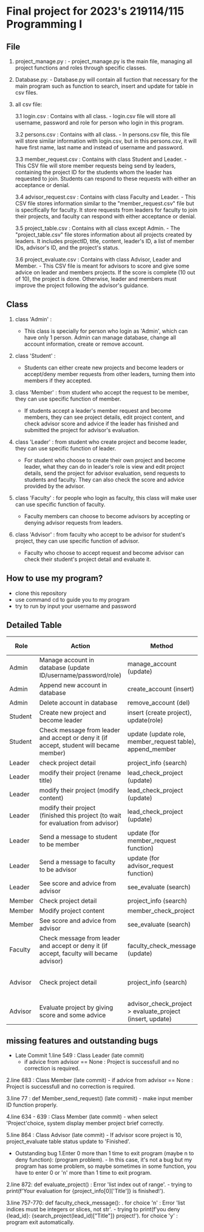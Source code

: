 # Final project for 2023's 219114/115 Programming I
## File
  1. project_manage.py : 
           - project_manage.py is the main file, managing all project functions and roles through specific classes.
     
  2. Database.py:
           - Database.py will contain all fuction that necessary for the main program such as function to search, insert and update for table in csv files.
     
  3. all csv file:

     3.1 login.csv : Contains with all class.
           - login.csv file will store all username, password and role for person who login in this program.
     
     3.2 persons.csv : Contains with all class.
           - In persons.csv file, this file will store similar information with login.csv, but in this persons.csv, it will have first name, last name and instead of username and password.
     
     3.3 member_request.csv : Contains with class Student and Leader.
           - This CSV file will store member requests being send by leaders, containing the project ID for the students whom the leader has requested to join. Students can respond to these requests with either an acceptance or denial.
     
     3.4 advisor_request.csv : Contains with class Faculty and Leader.
           - This CSV file stores information similar to the "member_request.csv" file but is specifically for faculty. It store requests from leaders for faculty to join their projects, and faculty can respond with either acceptance or denial.
     
     3.5 project_table.csv : Contains with all class except Admin.
           - The "project_table.csv" file stores information about all projects created by leaders. It includes projectID, title, content, leader's ID, a list of member IDs, advisor's ID, and the project's status.
     
     3.6 project_evaluate.csv : Contains with class Advisor, Leader and Member.
           - This CSV file is meant for advisors to score and give some advice on leader and members projects. If the score is complete (10 out of 10), the project is done. Otherwise, leader and members must improve the project following the advisor's guidance.

     
## Class
  1. class 'Admin' :
       - This class is specially for person who login as 'Admin', which can have only 1 person. Admin can manage database, change all account information, create or remove account.
         
  2. class 'Student' : 
       - Students can either create new projects and become leaders or accept/deny member requests from other leaders, turning them into members if they accepted.
         
  4. class 'Member' : from student who accept the request to be member, they can use specific function of member.
       - If students accept a leader's member request and become members, they can see project details, edit project content, and check advisor score and advice if the leader has finished and submitted the project for advisor's evaluation.
         
  6. class 'Leader' : from student who create project and become leader, they can use specific function of leader.
       - For student who choose to create their own project and become leader, what they can do in leader's role is view and edit project details, send the project for advisor evaluation, send requests to students and faculty. They can also check the score and advice provided by the advisor.
         
  8. class 'Faculty' : for people  who login as faculty, this class will make user can use specific function of faculty.
       - Faculty members can choose to become advisors by accepting or denying advisor requests from leaders.
         
  10. class 'Advisor' : from faculty who accept to be advisor for student's project, they can use specific function of advisor.
      - Faculty who choose to accept request and become advisor can check their student's project detail and evaluate it.

## How to use my program?
- clone this repository 
- use command cd to guide you to my program
- try to run by input your username and password

## Detailed Table
 |     Role        |      Action     |      Method     |      Class      | Completion percentage  |
 | --------------- | --------------- | --------------- | --------------- | ---------------------- | 
 | Admin|Manage account in database (update ID/username/password/role) | manage_account (update) | Admin | 100% |
 | Admin | Append new account in database | create_account (insert) | Admin | 100% |
 |Admin |Delete account in database|remove_account (del)|Admin|100%|
 |Student|Create new project and become leader|insert (create project), update(role)|Student|100% |
 |Student|Check message from leader and accept or deny it (if accept, student will became member)|update (update role, member_request table), append_member|Student|100% |
 |Leader|check project detail|project_info (search)|Leader|100% |
 |Leader|modify their project (rename title)|lead_check_project (update)|Leader|100%|
 |Leader|modify their project (modify content)|lead_check_project (update)|Leader|100%|
 |Leader|modify their project (finished this project (to wait for evaluation from advisor)|lead_check_project (update)|Leader|100%|
 |Leader|Send a message to student to be member|update (for member_request function)|Leader|100%|
 |Leader|Send a message to faculty to be advisor|update (for advisor_request function)|Leader|100%|
 |Leader|See score and advice from advisor|see_evaluate (search)|Leader|100%|
 |Member|Check project detail|project_info (search)|Member|100%|
 |Member|Modify project content|member_check_project|Member|100%|
 |Member|See score and advice from advisor|see_evaluate (search)|Member|100%|
 |Faculty|Check message from leader and accept or deny it (if accept, faculty will became advisor)|faculty_check_message (update)|Faculty|30% (error)|
 |Advisor|Check project detail|project_info (search)|Advisor|80% (you have to get project id from table)|
 |Advisor|Evaluate project by giving score and some advice|advisor_check_project > evaluate_project (insert, update)|Advisor|30% (error)|

 ## missing features and outstanding bugs

 - Late Commit
1.line 549 : Class Leader (late commit)
      - if advice from advisor == None : Project is successfull and no correction is required.
      
2.line 683 : Class Member (late commit)
      - if advice from advisor == None : Project is successfull and no correction is required.

3.line 77 : def Member_send_request() (late commit)
      - make input member ID function properly.

4.line 634 - 639 : Class Member (late commit)
      - when select 'Project'choice, system display member project brief correctly.

5.line 864 : Class Advisor (late commit)
    - If advisor score project is 10, project_evaluate table status update to 'Finished'.

- Outstanding bug
1.Enter 0 more than 1 time to exit program (maybe n to deny function): (program problem).
      - In this case, it's not a bug but my program has some problem, so maybe sometimes in some function, you have to enter 0 or 'n' more than 1 time to exit program.

2.line 872: def evaluate_project() : Error 'list index out of range'.
      - trying to print(f'Your evaluation for {project_info[0]['Title']} is finished!').

3.line 757-770: def faculty_check_message(): .
      for choice 'n' : Error 'list indices must be integers or slices, not str'.
      - trying to print(f'you deny {lead_id}: {search_project(lead_id)["Title"]} project!').
      for choice 'y' : program exit automatically.
